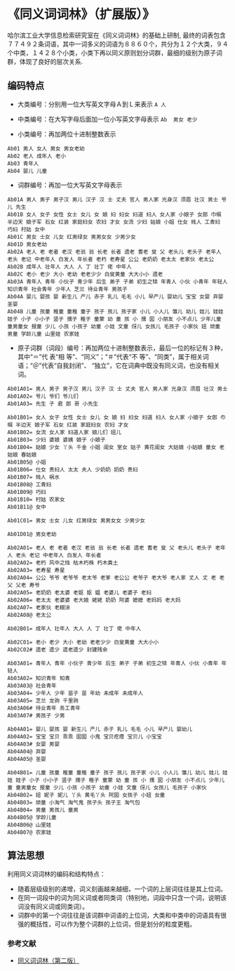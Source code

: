 # 《同义词词林》（扩展版）》
哈尔滨工业大学信息检索研究室在《同义词词林》的基础上研制,
最终的词表包含７７４９２条词语，其中一词多义的词语为８８６０个，共分为１２个大类，９４个中类，１４２８个小类，小类下再以同义原则划分词群，最细的级别为原子词群，体现了良好的层次关系.

## 编码特点
* 大类编号：分别用一位大写英文字母Ａ到Ｌ来表示
`A 人`	

* 中类编号：在大写字母后面加一位小写英文字母表示
`Ab  男女 老少`	

* 小类编号：再加两位十进制整数表示
```
Ab01 男人 女人 男女 男女老幼
Ab02 老人 成年人 老小
Ab03 青年人
Ab04 婴儿 儿童
```

* 词群编号：再加一位大写英文字母表示
```
Ab01A 男人 男子 男子汉 男儿 汉子 汉 士 丈夫 官人 男人家 光身汉 须眉 壮汉 男士 爷儿 先生
Ab01B 女人 女子 女性 女士 女儿 女 娘 妇 妇女 妇道 妇人 女人家 小娘子 女郎 巾帼 半边天 娘子军 石女 红装 家庭妇女 农妇 才女 女流 少妇 姑娘 小姐 仕女 贱人 工青妇 巧妇 村姑 女中
Ab01C 男女 士女 儿女 红男绿女 男男女女 少男少女
Ab01D 男女老幼
Ab02A 老人 老 老者 老汉 老翁 翁 长老 长者 遗老 耆老 叟 父 老头儿 老头子 老年人 老头 老记 中老年人 白发人 年长者 老朽 老寿星 公公 老奶奶 老太太 老家伙 老太公
Ab02B 成年人 壮年人 大人 人 丁 壮丁 佬 中年人
Ab02C 老小 老少 大小 老幼 老老少少 白叟黄童 大大小小 遗老
Ab03A 青年人 青年 小伙子 青少年 后生 弟子 子弟 初生之犊 年青人 小伙 小青年 年轻人 知识青年 社会青年 少年人 芝兰 待业青年 男孩子
Ab04A 婴儿 婴孩 婴 新生儿 产儿 赤子 乳儿 毛毛 小儿 早产儿 婴幼儿 宝宝 女婴 弃婴 圣婴
Ab04B 儿童 孩童 稚童 童稚 童子 孩子 孩儿 孩子家 小儿 小人儿 雏儿 幼儿 娃儿 娃娃 娃子 小子 小小子 竖子 孺子 稚子 童蒙 幼 童 孩 小 孺 囡 小朋友 小不点儿 少年儿童 童男童女 报童 少儿 小孩 小孩子 幼童 小娃 文童 伢儿 女孩儿 毛孩子 小家伙 妞 顽童 男童 学龄儿童 山里娃 农家娃
```

* 原子词群（词段）编号：再加两位十进制整数表示，最后一位的标记有３种，其中“＝”代 表“相 等”、“同义”；“＃”代表“不 等”、“同类”，属于相关词语；“＠”代表“自我封闭”、 “独立”，它在词典中既没有同义词，也没有相关词。
```
Ab01A01= 男人 男子 男子汉 男儿 汉子 汉 士 丈夫 官人 男人家 光身汉 须眉 壮汉 男士
Ab01A02= 爷儿 爷们 爷儿们
Ab01A03= 先生 子 君 郎 哥 小先生

Ab01B01= 女人 女子 女性 女士 女儿 女 娘 妇 妇女 妇道 妇人 女人家 小娘子 女郎 巾帼 半边天 娘子军 石女 红装 家庭妇女 农妇 才女
Ab01B02= 女流 女人家 妇道人家 娘儿们 妞儿
Ab01B03= 少妇 婆娘 婆姨 娘子 小娘子
Ab01B04= 姑娘 少女 丫头 千金 小姐 闺女 室女 姑子 黄花闺女 大姑娘 小姑娘 童女 老姑娘 春姑娘
Ab01B05@ 小姐
Ab01B06= 仕女 贵妇人 太太 夫人 少奶奶 奶奶 贵妇
Ab01B07= 贱人 祸水
Ab01B08@ 工青妇
Ab01B09@ 巧妇
Ab01B10= 村姑 农家女
Ab01B11@ 女中

Ab01C01= 男女 士女 儿女 红男绿女 男男女女 少男少女

Ab01D01@ 男女老幼

Ab02A01= 老人 老 老者 老汉 老翁 翁 长老 长者 遗老 耆老 叟 父 老头儿 老头子 老年人 老头 老记 中老年人 白发人 年长者
Ab02A02= 老朽 风中之烛 枯木朽株 朽木粪土
Ab02A03= 老寿星 寿星
Ab02A04= 公公 爷爷 老爷爷 老太爷 老爹 老公公 老爷子 老大爷 老人家 丈人 丈 老 老父 父老 寿爷
Ab02A05= 老奶奶 老太婆 老妪 妪 媪 老婆儿 老婆子 老妇
Ab02A06= 老太太 老婆婆 老大娘 姥姥 奶奶 阿婆 嬷嬷 老妈妈 老大妈
Ab02A07= 老家伙 老糊涂
Ab02A08@ 老太公

Ab02B01= 成年人 壮年人 大人 人 丁 壮丁 佬 中年人

Ab02C01= 老小 老少 大小 老幼 老老少少 白叟黄童 大大小小
Ab02C02# 遗老 遗少 遗老遗少 封建残余

Ab03A01= 青年人 青年 小伙子 青少年 后生 弟子 子弟 初生之犊 年青人 小伙 小青年 年轻人
Ab03A02= 知识青年 知青
Ab03A03@ 社会青年
Ab03A04= 少年人 少年 苗子 苗 年幼 未成年 未成年人
Ab03A05= 芝兰 龙驹 千里驹
Ab03A06# 待业青年 务工青年
Ab03A07# 男孩子 少男

Ab04A01= 婴儿 婴孩 婴 新生儿 产儿 赤子 乳儿 毛毛 小儿 早产儿 婴幼儿
Ab04A02= 宝宝 宝贝 乖乖 囡囡 小鬼 宝贝疙瘩 宝贝儿 小宝宝
Ab04A03# 女婴 男婴
Ab04A04@ 弃婴
Ab04A05@ 圣婴

Ab04B01= 儿童 孩童 稚童 童稚 童子 孩子 孩儿 孩子家 小儿 小人儿 雏儿 幼儿 娃儿 娃娃 娃子 小子 小小子 竖子 孺子 稚子 童蒙 幼 童 孩 小 孺 囡 小朋友 小不点儿 少年儿童 童男童女 报童 少儿 小孩 小孩子 幼童 小娃 文童 伢儿 女孩儿 毛孩子 小家伙
Ab04B02= 妞 妮子 妮儿 丫头 黄毛丫头 阿囡 女孩子 小妞 女童
Ab04B03= 顽童 小淘气 淘气鬼 孩子头 孩子王 淘气包
Ab04B04= 男童 男孩儿 童男
Ab04B05@ 学龄儿童
Ab04B06@ 山里娃
Ab04B07@ 农家娃
```

## 算法思想
利用同义词词林的编码和结构特点：
* 随着层级级别的递增，词义刻画越来越细，一个词的上层词往往是其上位词。
* 在同一词段中的词为同义词或者同类词（特别地，词段中只含一个词，说明该词没有同义词或同类词）。
* 词群中的第一个词往往是该词群中词语的上位词，大类和中类中的词语具有很强的概括性，可以作为整个词群的上位词，但是划分的粒度更粗。


### 参考文献
+ [同义词词林（第二版）](https://pan.baidu.com/s/18k1r-zSdpF2cimQd61nYQQ)

























